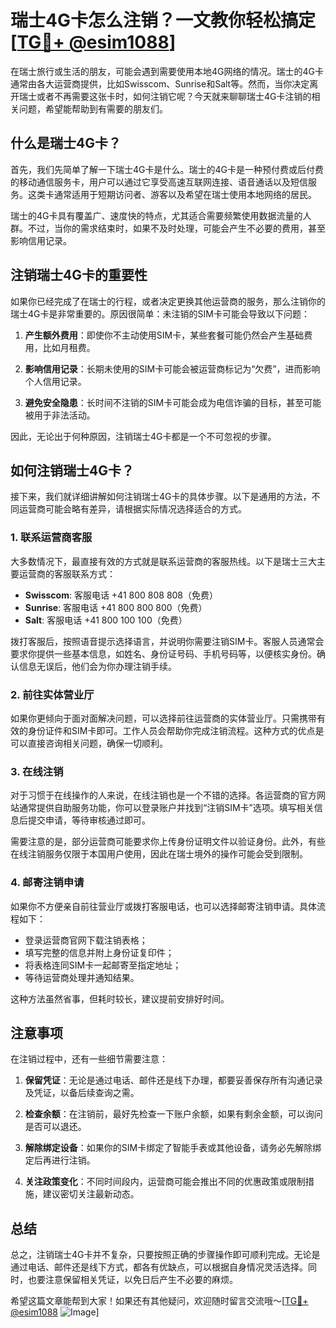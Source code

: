# 瑞士4G卡怎么注销？一文教你轻松搞定[[TG💪+ @esim1088](https://t.me/s/esim1088)]

在瑞士旅行或生活的朋友，可能会遇到需要使用本地4G网络的情况。瑞士的4G卡通常由各大运营商提供，比如Swisscom、Sunrise和Salt等。然而，当你决定离开瑞士或者不再需要这张卡时，如何注销它呢？今天就来聊聊瑞士4G卡注销的相关问题，希望能帮助到有需要的朋友们。

## 什么是瑞士4G卡？

首先，我们先简单了解一下瑞士4G卡是什么。瑞士的4G卡是一种预付费或后付费的移动通信服务卡，用户可以通过它享受高速互联网连接、语音通话以及短信服务。这类卡通常适用于短期访问者、游客以及希望在瑞士使用本地网络的居民。

瑞士的4G卡具有覆盖广、速度快的特点，尤其适合需要频繁使用数据流量的人群。不过，当你的需求结束时，如果不及时处理，可能会产生不必要的费用，甚至影响信用记录。

## 注销瑞士4G卡的重要性

如果你已经完成了在瑞士的行程，或者决定更换其他运营商的服务，那么注销你的瑞士4G卡是非常重要的。原因很简单：未注销的SIM卡可能会导致以下问题：

1. **产生额外费用**：即使你不主动使用SIM卡，某些套餐可能仍然会产生基础费用，比如月租费。
   
2. **影响信用记录**：长期未使用的SIM卡可能会被运营商标记为“欠费”，进而影响个人信用记录。

3. **避免安全隐患**：长时间不注销的SIM卡可能会成为电信诈骗的目标，甚至可能被用于非法活动。

因此，无论出于何种原因，注销瑞士4G卡都是一个不可忽视的步骤。

## 如何注销瑞士4G卡？

接下来，我们就详细讲解如何注销瑞士4G卡的具体步骤。以下是通用的方法，不同运营商可能会略有差异，请根据实际情况选择适合的方式。

### 1. 联系运营商客服

大多数情况下，最直接有效的方式就是联系运营商的客服热线。以下是瑞士三大主要运营商的客服联系方式：

- **Swisscom**: 客服电话 +41 800 808 808（免费）
- **Sunrise**: 客服电话 +41 800 800 800（免费）
- **Salt**: 客服电话 +41 800 100 100（免费）

拨打客服后，按照语音提示选择语言，并说明你需要注销SIM卡。客服人员通常会要求你提供一些基本信息，如姓名、身份证号码、手机号码等，以便核实身份。确认信息无误后，他们会为你办理注销手续。

### 2. 前往实体营业厅

如果你更倾向于面对面解决问题，可以选择前往运营商的实体营业厅。只需携带有效的身份证件和SIM卡即可。工作人员会帮助你完成注销流程。这种方式的优点是可以直接咨询相关问题，确保一切顺利。

### 3. 在线注销

对于习惯于在线操作的人来说，在线注销也是一个不错的选择。各运营商的官方网站通常提供自助服务功能，你可以登录账户并找到“注销SIM卡”选项。填写相关信息后提交申请，等待审核通过即可。

需要注意的是，部分运营商可能要求你上传身份证明文件以验证身份。此外，有些在线注销服务仅限于本国用户使用，因此在瑞士境外的操作可能会受到限制。

### 4. 邮寄注销申请

如果你不方便亲自前往营业厅或拨打客服电话，也可以选择邮寄注销申请。具体流程如下：

- 登录运营商官网下载注销表格；
- 填写完整的信息并附上身份证复印件；
- 将表格连同SIM卡一起邮寄至指定地址；
- 等待运营商处理并通知结果。

这种方法虽然省事，但耗时较长，建议提前安排好时间。

## 注意事项

在注销过程中，还有一些细节需要注意：

1. **保留凭证**：无论是通过电话、邮件还是线下办理，都要妥善保存所有沟通记录及凭证，以备后续查询之需。

2. **检查余额**：在注销前，最好先检查一下账户余额，如果有剩余金额，可以询问是否可以退还。

3. **解除绑定设备**：如果你的SIM卡绑定了智能手表或其他设备，请务必先解除绑定后再进行注销。

4. **关注政策变化**：不同时间段内，运营商可能会推出不同的优惠政策或限制措施，建议密切关注最新动态。

## 总结

总之，注销瑞士4G卡并不复杂，只要按照正确的步骤操作即可顺利完成。无论是通过电话、邮件还是线下方式，都各有优缺点，可以根据自身情况灵活选择。同时，也要注意保留相关凭证，以免日后产生不必要的麻烦。

希望这篇文章能帮到大家！如果还有其他疑问，欢迎随时留言交流哦～[[TG💪+ @esim1088](https://t.me/s/esim1088) ![Image](https://i.postimg.cc/4NQfJmqS/Snipaste-2025-05-13-00-14-12.png)]